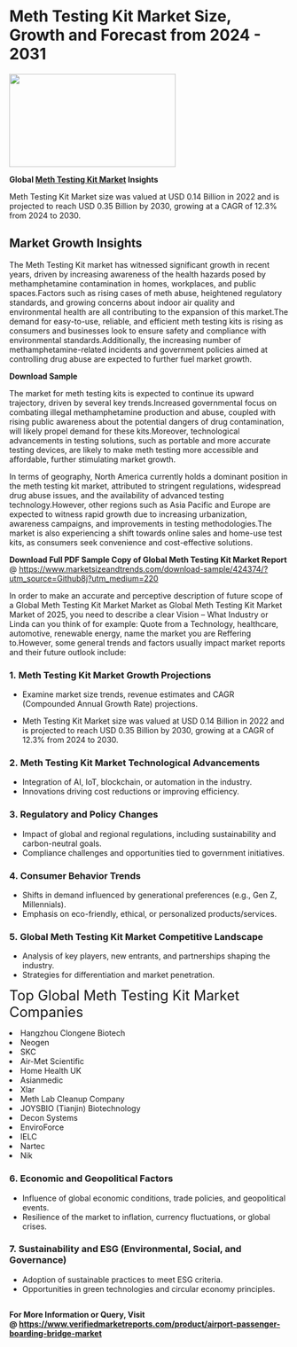 <H1>Meth Testing Kit Market Size, Growth and Forecast from 2024 - 2031</H1><img class="aligncenter size-medium wp-image-584254" src="https://thirdeyenews.in/wp-content/uploads/2024/09/Global-Market-Research-300x168.jpeg" alt="" width="300" height="168" /><p><strong>Global&nbsp;<a href="https://www.marketsizeandtrends.com/download-sample/424374/?utm_source=Github8j?utm_medium=220">Meth Testing Kit Market</a> Insights</strong></p><p>Meth Testing Kit Market size was valued at USD 0.14 Billion in 2022 and is projected to reach USD 0.35 Billion by 2030, growing at a CAGR of 12.3% from 2024 to 2030.</p><p><h2>Market Growth Insights</h2> <p>The Meth Testing Kit market has witnessed significant growth in recent years, driven by increasing awareness of the health hazards posed by methamphetamine contamination in homes, workplaces, and public spaces.Factors such as rising cases of meth abuse, heightened regulatory standards, and growing concerns about indoor air quality and environmental health are all contributing to the expansion of this market.The demand for easy-to-use, reliable, and efficient meth testing kits is rising as consumers and businesses look to ensure safety and compliance with environmental standards.Additionally, the increasing number of methamphetamine-related incidents and government policies aimed at controlling drug abuse are expected to further fuel market growth.</p> <p><strong>Download Sample</strong></p> <p>The market for meth testing kits is expected to continue its upward trajectory, driven by several key trends.Increased governmental focus on combating illegal methamphetamine production and abuse, coupled with rising public awareness about the potential dangers of drug contamination, will likely propel demand for these kits.Moreover, technological advancements in testing solutions, such as portable and more accurate testing devices, are likely to make meth testing more accessible and affordable, further stimulating market growth.</p> <p>In terms of geography, North America currently holds a dominant position in the meth testing kit market, attributed to stringent regulations, widespread drug abuse issues, and the availability of advanced testing technology.However, other regions such as Asia Pacific and Europe are expected to witness rapid growth due to increasing urbanization, awareness campaigns, and improvements in testing methodologies.The market is also experiencing a shift towards online sales and home-use test kits, as consumers seek convenience and cost-effective solutions.</p> <p><span class=""><strong>Download Full PDF Sample Copy of Global Meth Testing Kit Market Report</strong> @ <a href="https://www.marketsizeandtrends.com/download-sample/424374/?utm_source=Github8j?utm_medium=220" target="_blank">https://www.marketsizeandtrends.com/download-sample/424374/?utm_source=Github8j?utm_medium=220</a></span></p><p>In order to make an accurate and perceptive description of future scope of a Global&nbsp;Meth Testing Kit Market Market as Global&nbsp;Meth Testing Kit Market Market of 2025, you need to describe a clear Vision &ndash; What Industry or Linda can you think of for example: Quote from a Technology, healthcare, automotive, renewable energy, name the market you are Reffering to.However, some general trends and factors usually impact market reports and their future outlook include:</p><h3>1.&nbsp;<strong>Meth Testing Kit Market Growth Projections</strong></h3><ul><li>Examine market size trends, revenue estimates and CAGR (Compounded Annual Growth Rate) projections.</li><li><p>Meth Testing Kit Market size was valued at USD 0.14 Billion in 2022 and is projected to reach USD 0.35 Billion by 2030, growing at a CAGR of 12.3% from 2024 to 2030.</p></li></ul><h3>2.&nbsp;<strong>Meth Testing Kit Market Technological Advancements</strong></h3><ul><li>Integration of AI, IoT, blockchain, or automation in the industry.</li><li>Innovations driving cost reductions or improving efficiency.</li></ul><h3>3.&nbsp;<strong>Regulatory and Policy Changes</strong></h3><ul><li>Impact of global and regional regulations, including sustainability and carbon-neutral goals.</li><li>Compliance challenges and opportunities tied to government initiatives.</li></ul><h3>4.&nbsp;<strong>Consumer Behavior Trends</strong></h3><ul><li>Shifts in demand influenced by generational preferences (e.g., Gen Z, Millennials).</li><li>Emphasis on eco-friendly, ethical, or personalized products/services.</li></ul><h3>5.&nbsp;<strong>Global Meth Testing Kit Market Competitive Landscape</strong></h3><ul><li>Analysis of key players, new entrants, and partnerships shaping the industry.</li><li>Strategies for differentiation and market penetration.</li></ul><p data-pm-slice="1 1 []"><span style="color: inherit; font-family: inherit; font-size: 25px;">Top Global Meth Testing Kit Market Companies</span></p><div class="" data-test-id=""><p><li>Hangzhou Clongene Biotech</li><li> Neogen</li><li> SKC</li><li> Air-Met Scientific</li><li> Home Health UK</li><li> Asianmedic</li><li> Xlar</li><li> Meth Lab Cleanup Company</li><li> JOYSBIO (Tianjin) Biotechnology</li><li> Decon Systems</li><li> EnviroForce</li><li> IELC</li><li> Nartec</li><li> Nik</li></p></div><h3>6.&nbsp;<strong>Economic and Geopolitical Factors</strong></h3><ul><li>Influence of global economic conditions, trade policies, and geopolitical events.</li><li>Resilience of the market to inflation, currency fluctuations, or global crises.</li></ul><h3>7.&nbsp;<strong>Sustainability and ESG (Environmental, Social, and Governance)</strong></h3><ul><li>Adoption of sustainable practices to meet ESG criteria.</li><li>Opportunities in green technologies and circular economy principles.</li></ul><h2><strong style="font-size: 14px;">For More Information or Query, Visit @&nbsp;</strong><a style="background-color: #ffffff; font-size: 14px;" href="https://www.marketsizeandtrends.com/report/meth-testing-kit-market/" target="_blank">https://www.verifiedmarketreports.com/product/airport-passenger-boarding-bridge-market</a></h2>